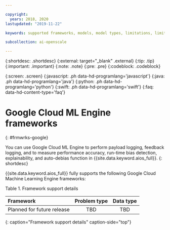 ```yaml
---

copyright:
  years: 2018, 2020
lastupdated: "2019-11-22"

keywords: supported frameworks, models, model types, limitations, limits, spss, c&ds

subcollection: ai-openscale

---
```


{:shortdesc: .shortdesc}
{:external: target="_blank" .external}
{:tip: .tip}
{:important: .important}
{:note: .note}
{:pre: .pre}
{:codeblock: .codeblock}

{:screen: .screen}
{:javascript: .ph data-hd-programlang='javascript'}
{:java: .ph data-hd-programlang='java'}
{:python: .ph data-hd-programlang='python'}
{:swift: .ph data-hd-programlang='swift'}
{:faq: data-hd-content-type='faq'}

# Google Cloud ML Engine frameworks
{: #frmwrks-google}

You can use Google Cloud ML Engine to perform payload logging, feedback logging, and to measure performance accuracy, run-time bias detection, explainability, and auto-debias function in {{site.data.keyword.aios_full}}.
{: shortdesc}

{{site.data.keyword.aios_full}} fully supports the following Google Cloud Machine Learning Engine frameworks:

Table 1. Framework support details

| Framework | Problem type | Data type |
|:---|:---:|:---:|
| Planned for future release | TBD | TBD |
{: caption="Framework support details" caption-side="top"}




